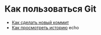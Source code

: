 # Как пользоваться Git
- [Как сделать новый коммит](./commit_help.md)
- [Как просмотреть историю](./log_help.md) echo

